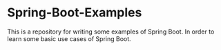 # Spring-Boot-Examples

This is a repository for writing some examples of Spring Boot. In order to learn some basic use cases of Spring Boot.


